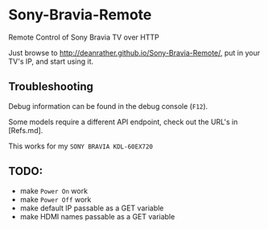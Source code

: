 # Sony-Bravia-Remote
Remote Control of Sony Bravia TV over HTTP

Just browse to http://deanrather.github.io/Sony-Bravia-Remote/, put in your TV's IP, and start using it.

## Troubleshooting

Debug information can be found in the debug console (`F12`).

Some models require a different API endpoint, check out the URL's in [Refs.md].

This works for my `SONY BRAVIA KDL-60EX720`

## TODO:

- make `Power On` work
- make `Power Off` work
- make default IP passable as a GET variable
- make HDMI names passable as a GET variable
